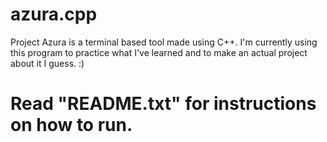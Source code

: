 # azura.cpp
Project Azura is a terminal based tool made using C++. I'm currently using this program to practice what I've learned and to make an actual project about it I guess. :)

# Read "README.txt" for instructions on how to run.
